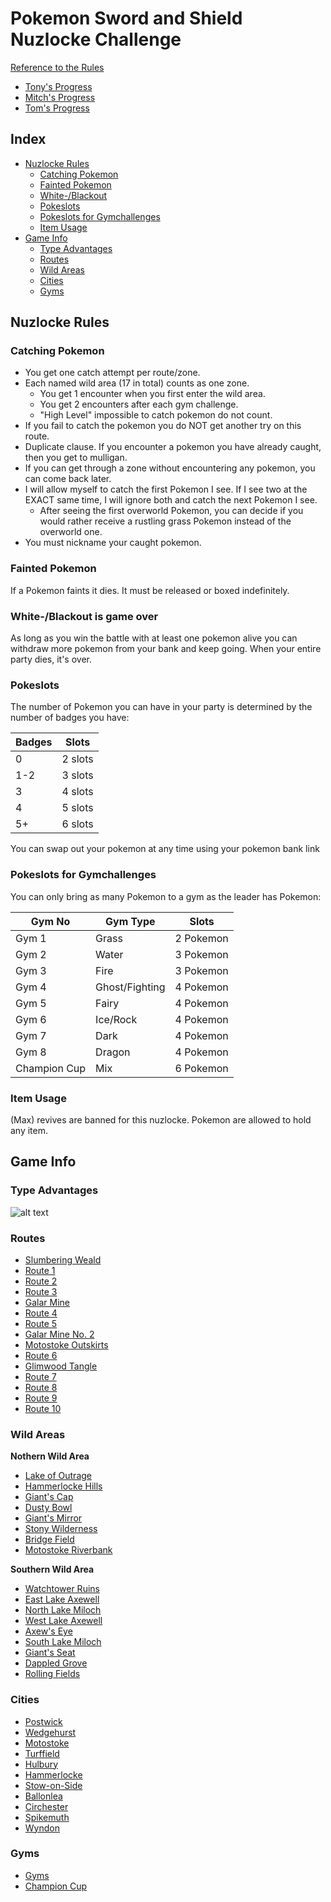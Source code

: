 # Pokemon Sword and Shield Nuzlocke Challenge
[Reference to the Rules](https://www.reddit.com/r/nuzlocke/comments/h7rhth/sword_and_shield_nuzlocke_rules_solved/)
* [Tony's Progress](https://github.com/Tonylaats/Nuzlocke-Progress/blob/main/Progress.md)
* [Mitch's Progress](https://github.com/Mitch2703/Nuzlocke-Progress-Mitchell/blob/main/Progress.md)
* [Tom's Progress](https://github.com/ReckoningFate/NuzlockeProgress/blob/main/Progress.md)

## Index
* [Nuzlocke Rules](#nuzlocke-rules)
  * [Catching Pokemon](#catching-pokemon)
  * [Fainted Pokemon](#fainted-pokemon)
  * [White-/Blackout](#white-blackout-is-game-over)
  * [Pokeslots](#pokeslots)
  * [Pokeslots for Gymchallenges](#pokeslots-for-gymchallenges)
  * [Item Usage](#item-usage)
* [Game Info](#game-info)
  * [Type Advantages](#type-advantages) 
  * [Routes](#routes) 
  * [Wild Areas](#wild-areas)
  * [Cities](#cities)
  * [Gyms](#gyms)

## Nuzlocke Rules
### Catching Pokemon
* You get one catch attempt per route/zone.
* Each named wild area (17 in total) counts as one zone.
  * You get 1 encounter when you first enter the wild area.
  * You get 2 encounters after each gym challenge.
  * "High Level" impossible to catch pokemon do not count.
* If you fail to catch the pokemon you do NOT get another try on this route.
* Duplicate clause. If you encounter a pokemon you have already caught, then you get to mulligan.
* If you can get through a zone without encountering any pokemon, you can come back later.
* I will allow myself to catch the first Pokemon I see. If I see two at the EXACT same time, I will ignore both and catch the next Pokemon I see.
  * After seeing the first overworld Pokemon, you can decide if you would rather receive a rustling grass Pokemon instead of the overworld one.
* You must nickname your caught pokemon.

### Fainted Pokemon
If a Pokemon faints it dies. It must be released or boxed indefinitely.

### White-/Blackout is game over
As long as you win the battle with at least one pokemon alive you can withdraw more pokemon from your bank and keep going. When your entire party dies, it's over.

### Pokeslots
The number of Pokemon you can have in your party is determined by the number of badges you have:

Badges | Slots
----|--------|
 0 | 2 slots
 1-2 | 3 slots
 3 | 4 slots
 4 | 5 slots
 5+ | 6 slots

You can swap out your pokemon at any time using your pokemon bank link

### Pokeslots for Gymchallenges
You can only bring as many Pokemon to a gym as the leader has Pokemon:

| Gym No | Gym Type | Slots 
|--------|--------|--------|
| Gym 1 | Grass | 2 Pokemon
| Gym 2 | Water | 3 Pokemon
| Gym 3 | Fire | 3 Pokemon
| Gym 4 | Ghost/Fighting | 4 Pokemon
| Gym 5 | Fairy | 4 Pokemon
| Gym 6 | Ice/Rock | 4 Pokemon
| Gym 7 | Dark | 4 Pokemon
| Gym 8 | Dragon | 4 Pokemon
| Champion Cup | Mix | 6 Pokemon
  
### Item Usage
(Max) revives are banned for this nuzlocke. Pokemon are allowed to hold any item.

## Game Info
### Type Advantages
![alt text](https://i.pinimg.com/originals/7b/c6/58/7bc65872baa79ac690e9e4ae1aa8cb64.png)

### Routes
* [Slumbering Weald](https://www.serebii.net/pokearth/galar/slumberingweald.shtml)
* [Route 1](https://www.serebii.net/pokearth/galar/route1.shtml)
* [Route 2](https://www.serebii.net/pokearth/galar/route2.shtml)
* [Route 3](https://www.serebii.net/pokearth/galar/route3.shtml)
* [Galar Mine](https://www.serebii.net/pokearth/galar/galarmine.shtml)
* [Route 4](https://www.serebii.net/pokearth/galar/route4.shtml)
* [Route 5](https://www.serebii.net/pokearth/galar/route5.shtml)
* [Galar Mine No. 2](https://www.serebii.net/pokearth/galar/galarmineno.2.shtml)
* [Motostoke Outskirts](https://www.serebii.net/pokearth/galar/motostokeoutskirts.shtml)
* [Route 6](https://www.serebii.net/pokearth/galar/route6.shtml)
* [Glimwood Tangle](https://www.serebii.net/pokearth/galar/glimwoodtangle.shtml)
* [Route 7](https://www.serebii.net/pokearth/galar/route7.shtml)
* [Route 8](https://www.serebii.net/pokearth/galar/route8.shtml)
* [Route 9](https://www.serebii.net/pokearth/galar/route9.shtml)
* [Route 10](https://www.serebii.net/pokearth/galar/route10.shtml)

### Wild Areas
**Nothern Wild Area** 
* [Lake of Outrage](https://www.serebii.net/pokearth/galar/lakeofoutrage.shtml)
* [Hammerlocke Hills](https://www.serebii.net/pokearth/galar/hammerlockehills.shtml)
* [Giant's Cap](https://www.serebii.net/pokearth/galar/giant'scap.shtml)
* [Dusty Bowl](https://www.serebii.net/pokearth/galar/dustybowl.shtml)
* [Giant's Mirror](https://www.serebii.net/pokearth/galar/giant'smirror.shtml)
* [Stony Wilderness](https://www.serebii.net/pokearth/galar/stonywilderness.shtml)
* [Bridge Field](https://www.serebii.net/pokearth/galar/bridgefield.shtml)
* [Motostoke Riverbank](https://www.serebii.net/pokearth/galar/motostokeriverbank.shtml)

**Southern Wild Area**
* [Watchtower Ruins](https://www.serebii.net/pokearth/galar/watchtowerruins.shtml)
* [East Lake Axewell](https://www.serebii.net/pokearth/galar/eastlakeaxewell.shtml)
* [North Lake Miloch](https://www.serebii.net/pokearth/galar/northlakemiloch.shtml)
* [West Lake Axewell](https://www.serebii.net/pokearth/galar/westlakeaxewell.shtml)
* [Axew's Eye](https://www.serebii.net/pokearth/galar/axew'seye.shtml)
* [South Lake Miloch](https://www.serebii.net/pokearth/galar/southlakemiloch.shtml)
* [Giant's Seat](https://www.serebii.net/pokearth/galar/giant'sseat.shtml)
* [Dappled Grove](https://www.serebii.net/pokearth/galar/dappledgrove.shtml)
* [Rolling Fields](https://www.serebii.net/pokearth/galar/rollingfields.shtml)

### Cities
* [Postwick](https://www.serebii.net/pokearth/galar/postwick.shtml)
* [Wedgehurst](https://www.serebii.net/pokearth/galar/wedgehurst.shtml)
* [Motostoke](https://www.serebii.net/pokearth/galar/motostoke.shtml)
* [Turffield](https://www.serebii.net/pokearth/galar/turffield.shtml)
* [Hulbury](https://www.serebii.net/pokearth/galar/hulbury.shtml)
* [Hammerlocke](https://www.serebii.net/pokearth/galar/hammerlocke.shtml)
* [Stow-on-Side](https://www.serebii.net/pokearth/galar/stow-on-side.shtml)
* [Ballonlea](https://www.serebii.net/pokearth/galar/ballonlea.shtml)
* [Circhester](https://www.serebii.net/pokearth/galar/circhester.shtml)
* [Spikemuth](https://www.serebii.net/pokearth/galar/spikemuth.shtml)
* [Wyndon](https://www.serebii.net/pokearth/galar/wyndon.shtml)

### Gyms
* [Gyms](https://www.serebii.net/swordshield/gyms.shtml)
* [Champion Cup](https://www.serebii.net/swordshield/championcup.shtml)





